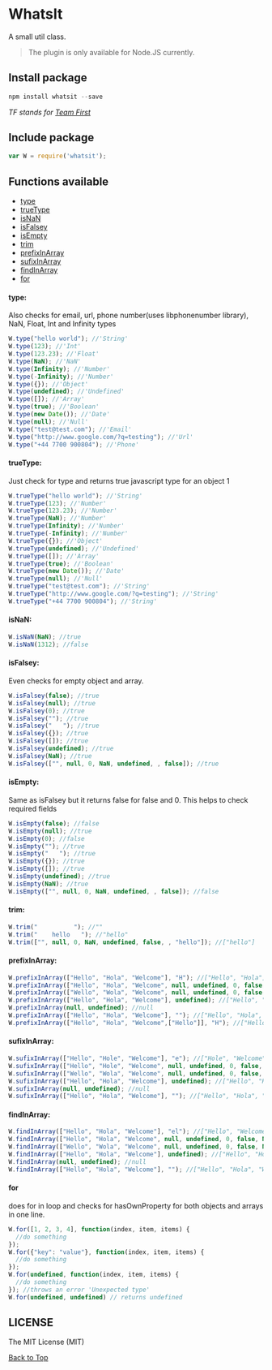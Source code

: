 # WhatsIt
A small util class.

> The plugin is only available for Node.JS currently.

## Install package

```js
npm install whatsit --save
```
*TF stands for [Team First](http://teamfirstapp.com)*

## Include package

```js
var W = require('whatsit');
```

## Functions available
  - [type](#type)
  - [trueType](#trueType)
  - [isNaN](#isNaN)
  - [isFalsey](#isFalsey)
  - [isEmpty](#isEmpty)
  - [trim](#trim)
  - [prefixInArray](#prefixInArray)
  - [sufixInArray](#sufixInArray)
  - [findInArray](#findInArray)
  - [for](#for)

#### type:

Also checks for email, url, phone number(uses libphonenumber library), NaN, Float, Int and Infinity  types

```js
W.type("hello world"); //'String'
W.type(123); //'Int'
W.type(123.23); //'Float'
W.type(NaN); //'NaN'
W.type(Infinity); //'Number'
W.type(-Infinity); //'Number'
W.type({}); //'Object'
W.type(undefined); //'Undefined'
W.type([]); //'Array'
W.type(true); //'Boolean'
W.type(new Date()); //'Date'
W.type(null); //'Null'
W.type("test@test.com"); //'Email'
W.type("http://www.google.com/?q=testing"); //'Url'
W.type("+44 7700 900804"); //'Phone'
```

#### trueType:

Just check for type and returns true javascript type for an object
1
```js
W.trueType("hello world"); //'String'
W.trueType(123); //'Number'
W.trueType(123.23); //'Number'
W.trueType(NaN); //'Number'
W.trueType(Infinity); //'Number'
W.trueType(-Infinity); //'Number'
W.trueType({}); //'Object'
W.trueType(undefined); //'Undefined'
W.trueType([]); //'Array'
W.trueType(true); //'Boolean'
W.trueType(new Date()); //'Date'
W.trueType(null); //'Null'
W.trueType("test@test.com"); //'String'
W.trueType("http://www.google.com/?q=testing"); //'String'
W.trueType("+44 7700 900804"); //'String'
```

#### isNaN:
```js
W.isNaN(NaN); //true
W.isNaN(1312); //false
```

#### isFalsey:

Even checks for empty object and array.

```js
W.isFalsey(false); //true
W.isFalsey(null); //true
W.isFalsey(0); //true
W.isFalsey(""); //true
W.isFalsey("   "); //true
W.isFalsey({}); //true
W.isFalsey([]); //true
W.isFalsey(undefined); //true
W.isFalsey(NaN); //true
W.isFalsey(["", null, 0, NaN, undefined, , false]); //true
```

#### isEmpty:

Same as isFalsey but it returns false for false and 0. This helps to check required fields

```js
W.isEmpty(false); //false
W.isEmpty(null); //true
W.isEmpty(0); //false
W.isEmpty(""); //true
W.isEmpty("   "); //true
W.isEmpty({}); //true
W.isEmpty([]); //true
W.isEmpty(undefined); //true
W.isEmpty(NaN); //true
W.isEmpty(["", null, 0, NaN, undefined, , false]); //false
```

#### trim:
```js
W.trim("          "); //""
W.trim("    hello   "); //"hello"
W.trim(["", null, 0, NaN, undefined, false, , "hello"]); //["hello"]
```

#### prefixInArray:
```js
W.prefixInArray(["Hello", "Hola", "Welcome"], "H"); //["Hello", "Hola"]
W.prefixInArray(["Hello", "Hola", "Welcome", null, undefined, 0, false, NaN], "H"); //["Hello", "Hola"]);
W.prefixInArray(["Wello", "Wola", "Welcome", null, undefined, 0, false, NaN], "H"); //[]
W.prefixInArray(["Hello", "Hola", "Welcome"], undefined); //["Hello", "Hola", "Welcome"]
W.prefixInArray(null, undefined); //null
W.prefixInArray(["Hello", "Hola", "Welcome"], ""); //["Hello", "Hola", "Welcome"]
W.prefixInArray(["Hello", "Hola", "Welcome",["Hello"]], "H"); //["Hello", "Hola"]
```

#### sufixInArray:
```js
W.sufixInArray(["Hello", "Hole", "Welcome"], "e"); //["Hole", "Welcome"]
W.sufixInArray(["Hello", "Hole", "Welcome", null, undefined, 0, false, NaN], "e"); //["Hole", "Welcome"]
W.sufixInArray(["Wello", "Wola", "Welcome", null, undefined, 0, false, NaN], "H"); //[]
W.sufixInArray(["Hello", "Hola", "Welcome"], undefined); //["Hello", "Hola", "Welcome"]
W.sufixInArray(null, undefined); //null
W.sufixInArray(["Hello", "Hola", "Welcome"], ""); //["Hello", "Hola", "Welcome"]
```

#### findInArray:
```js
W.findInArray(["Hello", "Hola", "Welcome"], "el"); //["Hello", "Welcome"]
W.findInArray(["Hello", "Hola", "Welcome", null, undefined, 0, false, NaN], "el"); //["Hello", "Welcome"]);
W.findInArray(["Wello", "Wola", "Welcome", null, undefined, 0, false, NaN], "z"); //[]
W.findInArray(["Hello", "Hola", "Welcome"], undefined); //["Hello", "Hola", "Welcome"]
W.findInArray(null, undefined); //null
W.findInArray(["Hello", "Hola", "Welcome"], ""); //["Hello", "Hola", "Welcome"]
```

#### for

does for in loop and checks for hasOwnProperty for both objects and arrays in one line.

```js
W.for([1, 2, 3, 4], function(index, item, items) {
  //do something
});
W.for({"key": "value"}, function(index, item, items) {
  //do something
});
W.for(undefined, function(index, item, items) {
  //do something
}); //throws an error 'Unexpected type'
W.for(undefined, undefined) // returns undefined
```

## LICENSE

The MIT License (MIT)

[Back to Top](#whatsit-)
